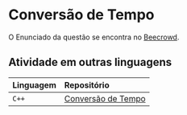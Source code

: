 
# Conversão de Tempo

O Enunciado da questão se encontra no [Beecrowd](https://www.beecrowd.com.br/judge/pt/problems/view/1019).


## Atividade em outras linguagens


| Linguagem   | Repositório                           |
| :---------- | :---------------------------------- |
| `C++` | [Conversão de Tempo](./C++/) |


